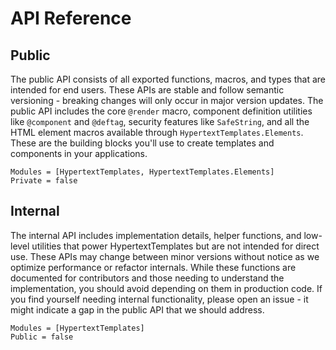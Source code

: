 # API Reference

## Public

The public API consists of all exported functions, macros, and types that are intended for end users. These APIs are stable and follow semantic versioning - breaking changes will only occur in major version updates. The public API includes the core `@render` macro, component definition utilities like `@component` and `@deftag`, security features like `SafeString`, and all the HTML element macros available through `HypertextTemplates.Elements`. These are the building blocks you'll use to create templates and components in your applications.

```@autodocs
Modules = [HypertextTemplates, HypertextTemplates.Elements]
Private = false
```

## Internal

The internal API includes implementation details, helper functions, and low-level utilities that power HypertextTemplates but are not intended for direct use. These APIs may change between minor versions without notice as we optimize performance or refactor internals. While these functions are documented for contributors and those needing to understand the implementation, you should avoid depending on them in production code. If you find yourself needing internal functionality, please open an issue - it might indicate a gap in the public API that we should address.

```@autodocs
Modules = [HypertextTemplates]
Public = false
```
